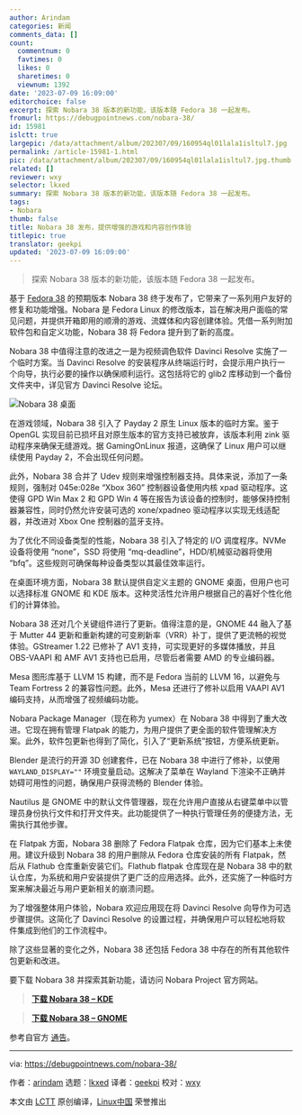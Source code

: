```yaml
---
author: Arindam
categories: 新闻
comments_data: []
count:
  commentnum: 0
  favtimes: 0
  likes: 0
  sharetimes: 0
  viewnum: 1392
date: '2023-07-09 16:09:00'
editorchoice: false
excerpt: 探索 Nobara 38 版本的新功能，该版本随 Fedora 38 一起发布。
fromurl: https://debugpointnews.com/nobara-38/
id: 15981
islctt: true
largepic: /data/attachment/album/202307/09/160954ql01lala1isltul7.jpg
permalink: /article-15981-1.html
pic: /data/attachment/album/202307/09/160954ql01lala1isltul7.jpg.thumb.jpg
related: []
reviewer: wxy
selector: lkxed
summary: 探索 Nobara 38 版本的新功能，该版本随 Fedora 38 一起发布。
tags:
- Nobara
thumb: false
title: Nobara 38 发布，提供增强的游戏和内容创作体验
titlepic: true
translator: geekpi
updated: '2023-07-09 16:09:00'
---
```



> 
> 探索 Nobara 38 版本的新功能，该版本随 Fedora 38 一起发布。
> 
> 
> 


基于 [Fedora 38](https://debugpointnews.com/fedora-38-release/) 的预期版本 Nobara 38 终于发布了，它带来了一系列用户友好的修复和功能增强。Nobara 是 Fedora Linux 的修改版本，旨在解决用户面临的常见问题，并提供开箱即用的顺滑的游戏、流媒体和内容创建体验。凭借一系列附加软件包和自定义功能，Nobara 38 将 Fedora 提升到了新的高度。


Nobara 38 中值得注意的改进之一是为视频调色软件 Davinci Resolve 实施了一个临时方案。当 Davinci Resolve 的安装程序从终端运行时，会提示用户执行一个向导，执行必要的操作以确保顺利运行。这包括将它的 glib2 库移动到一个备份文件夹中，详见官方 Davinci Resolve 论坛。


![Nobara 38 桌面](/data/attachment/album/202307/09/160954ql01lala1isltul7.jpg)


在游戏领域，Nobara 38 引入了 Payday 2 原生 Linux 版本的临时方案。鉴于 OpenGL 实现目前已损坏且对原生版本的官方支持已被放弃，该版本利用 zink 驱动程序来确保无缝游戏。据 GamingOnLinux 报道，这确保了 Linux 用户可以继续使用 Payday 2，不会出现任何问题。


此外，Nobara 38 合并了 Udev 规则来增强控制器支持。具体来说，添加了一条规则，强制对 045e:028e “Xbox 360” 控制器设备使用内核 xpad 驱动程序。这使得 GPD Win Max 2 和 GPD Win 4 等在报告为该设备的控制时，能够保持控制器兼容性，同时仍然允许安装可选的 xone/xpadneo 驱动程序以实现无线适配器，并改进对 Xbox One 控制器的蓝牙支持。


为了优化不同设备类型的性能，Nobara 38 引入了特定的 I/O 调度程序。NVMe 设备将使用 “none”，SSD 将使用 “mq-deadline”，HDD/机械驱动器将使用 “bfq”。这些规则可确保每种设备类型以其最佳效率运行。


在桌面环境方面，Nobara 38 默认提供自定义主题的 GNOME 桌面，但用户也可以选择标准 GNOME 和 KDE 版本。这种灵活性允许用户根据自己的喜好个性化他们的计算体验。


Nobara 38 还对几个关键组件进行了更新。值得注意的是，GNOME 44 融入了基于 Mutter 44 更新和重新构建的可变刷新率（VRR）补丁，提供了更流畅的视觉体验。GStreamer 1.22 已修补了 AV1 支持，可实现更好的多媒体播放，并且 OBS-VAAPI 和 AMF AV1 支持也已启用，尽管后者需要 AMD 的专业编码器。


Mesa 图形库基于 LLVM 15 构建，而不是 Fedora 当前的 LLVM 16，以避免与 Team Fortress 2 的兼容性问题。此外，Mesa 还进行了修补以启用 VAAPI AV1 编码支持，从而增强了视频编码功能。


Nobara Package Manager（现在称为 yumex）在 Nobara 38 中得到了重大改进。它现在拥有管理 Flatpak 的能力，为用户提供了更全面的软件管理解决方案。此外，软件包更新也得到了简化，引入了“更新系统”按钮，方便系统更新。


Blender 是流行的开源 3D 创建套件，已在 Nobara 38 中进行了修补，以使用 `WAYLAND_DISPLAY=""` 环境变量启动。这解决了菜单在 Wayland 下渲染不正确并妨碍可用性的问题，确保用户获得流畅的 Blender 体验。


Nautilus 是 GNOME 中的默认文件管理器，现在允许用户直接从右键菜单中以管理员身份执行文件和打开文件夹。此功能提供了一种执行管理任务的便捷方法，无需执行其他步骤。


在 Flatpak 方面，Nobara 38 删除了 Fedora Flatpak 仓库，因为它们基本上未使用。建议升级到 Nobara 38 的用户删除从 Fedora 仓库安装的所有 Flatpak，然后从 Flathub 仓库重新安装它们。Flathub flatpak 仓库现在是 Nobara 38 中的默认仓库，为系统和用户安装提供了更广泛的应用选择。此外，还实施了一种临时方案来解决最近与用户更新相关的崩溃问题。


为了增强整体用户体验，Nobara 欢迎应用现在将 Davinci Resolve 向导作为可选步骤提供。这简化了 Davinci Resolve 的设置过程，并确保用户可以轻松地将软件集成到他们的工作流程中。


除了这些显著的变化之外，Nobara 38 还包括 Fedora 38 中存在的所有其他软件包更新和改进。


要下载 Nobara 38 并探索其新功能，请访问 Nobara Project 官方网站。



> 
> **[下载 Nobara 38 – KDE](https://nobara-images.nobaraproject.org/Nobara-38-KDE-2023-06-25.iso)**
> 
> 
> 



> 
> **[下载 Nobara 38 – GNOME](https://nobara-images.nobaraproject.org/Nobara-38-GNOME-2023-06-25.iso)**
> 
> 
> 


参考自官方 [通告](https://nobaraproject.org/2023/06/25/june-25-2023/)。




---


via: <https://debugpointnews.com/nobara-38/>


作者：[arindam](https://debugpointnews.com/author/dpicubegmail-com/) 选题：[lkxed](https://github.com/lkxed/) 译者：[geekpi](https://github.com/geekpi) 校对：[wxy](https://github.com/wxy)


本文由 [LCTT](https://github.com/LCTT/TranslateProject) 原创编译，[Linux中国](https://linux.cn/) 荣誉推出